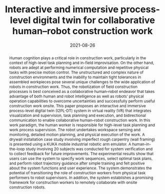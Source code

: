 ---
title: "Interactive and immersive process-level digital twin for collaborative human–robot construction work"
authors:
- Xi Wang
- admin
- Carol C. Menassa
- Vineet R. Kamat
author_notes: ""
date: "2021-08-26"
doi: "10.1061/(ASCE)CP.1943-5487.0000988"

# Schedule page publish date (NOT publication's date).
publishDate: "2021-08-26T00:00:00Z"

# Publication type.
# Legend: 0 = Uncategorized; 1 = Conference paper; 2 = Journal article;
# 3 = Preprint / Working Paper; 4 = Report; 5 = Book; 6 = Book section;
# 7 = Thesis; 8 = Patent
publication_types: ["2"]

# Publication name and optional abbreviated publication name.
publication: "*Journal of Computing in Civil Engineering*, 35"
publication_short: ""

abstract: Human cognition plays a critical role in construction work, particularly in the context of high-level task planning and in-field improvisation. On the other hand, robots are adept at performing numerical computation and repetitive physical tasks with precise motion control. The unstructured and complex nature of construction environments and the inability to maintain tight tolerances in assembled workpieces pose several unique challenges to the wide application of robots in construction work. Thus, the robotization of field construction processes is best conceived as a collaborative human–robot endeavor that takes advantage of both human and robot intelligence as well as robots’ physical operation capabilities to overcome uncertainties and successfully perform useful construction work onsite. This paper proposes an interactive and immersive process-level digital twin (I2PL-DT) system in virtual reality (VR) that integrates visualization and supervision, task planning and execution, and bidirectional communication to enable collaborative human–robot construction work. In this work paradigm, the human worker is responsible for high-level task planning and work process supervision. The robot undertakes workspace sensing and monitoring, detailed motion planning, and physical execution of the work. A drywall installation case study involving imperfect rough carpentry (wall framing) is presented using a KUKA mobile industrial robotic arm emulator. A human-in-the-loop study involving 20 subjects was conducted for system verification and to collect feedback for future improvements. The experimental results show that users can use the system to specify work sequences, select optimal task plans, and perform robot trajectory guidance after simple training and felt positive about the system functions and user experience. The system demonstrates the potential of transitioning the role of construction workers from physical task performers to robot supervisors. In addition, the system establishes a promising framework for construction workers to remotely collaborate with onsite construction robots.

# Summary. An optional shortened abstract.
summary: ""

tags:
# - Source Themes
featured: false

# links:
# - name: ""
#   url: ""
url_pdf: https://doi.org/10.1061/(ASCE)CP.1943-5487.0000988
url_code: ''
url_dataset: ''
url_poster: ''
url_project: ''
url_slides: ''
url_source: ''
url_video: ''

# Featured image
# To use, add an image named `featured.jpg/png` to your page's folder. 
image:
  caption: ''
  focal_point: ""
  preview_only: false

# Associated Projects (optional).
#   Associate this publication with one or more of your projects.
#   Simply enter your project's folder or file name without extension.
#   E.g. `internal-project` references `content/project/internal-project/index.md`.
#   Otherwise, set `projects: []`.
projects: ['vlfd']

# Slides (optional).
#   Associate this publication with Markdown slides.
#   Simply enter your slide deck's filename without extension.
#   E.g. `slides: "example"` references `content/slides/example/index.md`.
#   Otherwise, set `slides: ""`.
slides: ""
---